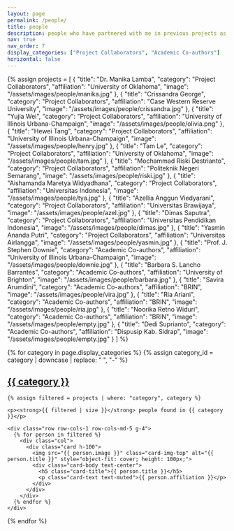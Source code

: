```yaml
---
layout: page
permalink: /people/
title: people
description: people who have partnered with me in previous projects as well as those currently collaborating
nav: true
nav_order: 7
display_categories: ["Project Collaborators", "Academic Co-authors"]
horizontal: false
---
```


{% assign projects = 
  [
    {
      "title": "Dr. Manika Lamba",
      "category": "Project Collaborators",
      "affiliation": "University of Oklahoma",
      "image": "/assets/images/people/manika.jpg"
    },
    {
      "title": "Crissandra George",
      "category": "Project Collaborators",
      "affiliation": "Case Western Reserve University",
      "image": "/assets/images/people/crissandra.jpg"
    },
    {
      "title": "Yujia Wei",
      "category": "Project Collaborators",
      "affiliation": "University of Illinois Urbana-Champaign",
      "image": "/assets/images/people/olivia.png"
    },
    {
      "title": "Hewei Tang",
      "category": "Project Collaborators",
      "affiliation": "University of Illinois Urbana-Champaign",
      "image": "/assets/images/people/henry.jpg"
    },
    {
      "title": "Tam Le",
      "category": "Project Collaborators",
      "affiliation": "University of Oklahoma",
      "image": "/assets/images/people/tam.jpg"
    },
    {
      "title": "Mochammad Riski Destrianto",
      "category": "Project Collaborators",
      "affiliation": "Politeknik Negeri Semarang",
      "image": "/assets/images/people/riski.jpg"
    },
    {
      "title": "Aishamanda Maretya Widyadhana",
      "category": "Project Collaborators",
      "affiliation": "Universitas Indonesia",
      "image": "/assets/images/people/tya.jpg"
    },
    {
      "title": "Azellia Anggun Viedyarani",
      "category": "Project Collaborators",
      "affiliation": "Universitas Brawijaya",
      "image": "/assets/images/people/azel.jpg"
    },
    {
      "title": "Dimas Saputra",
      "category": "Project Collaborators",
      "affiliation": "Universitas Pendidikan Indonesia",
      "image": "/assets/images/people/dimas.jpg"
    },
    {
      "title": "Yasmin Ananda Putri",
      "category": "Project Collaborators",
      "affiliation": "Universitas Airlangga",
      "image": "/assets/images/people/yasmin.jpg"
    },
    {
      "title": "Prof. J. Stephen Downie",
      "category": "Academic Co-authors",
      "affiliation": "University of Illinois Urbana-Champaign",
      "image": "/assets/images/people/downie.jpg"
    },
    {
      "title": "Barbara S. Lancho Barrantes",
      "category": "Academic Co-authors",
      "affiliation": "University of Brighton",
      "image": "/assets/images/people/barbara.jpg"
    },
    {
      "title": "Savira Arumdini",
      "category": "Academic Co-authors",
      "affiliation": "BRIN",
      "image": "/assets/images/people/vira.jpg"
    },
    {
      "title": "Ria Ariani",
      "category": "Academic Co-authors",
      "affiliation": "BRIN",
      "image": "/assets/images/people/ria.jpg"
    },
    {
      "title": "Noorika Retno Widuri",
      "category": "Academic Co-authors",
      "affiliation": "BRIN",
      "image": "/assets/images/people/empty.jpg"
    },
    {
      "title": "Dedi Suprianto",
      "category": "Academic Co-authors",
      "affiliation": "Dispusip Kab. Sidrap",
      "image": "/assets/images/people/empty.jpg"
    }
  ]
%}

<div class="projects">
  {% for category in page.display_categories %}
    {% assign category_id = category | downcase | replace: " ", "-" %}
    <a id="{{ category_id }}" href=".#{{ category_id }}">
      <h2 class="category text-capitalize">{{ category }}</h2>
    </a>

    {% assign filtered = projects | where: "category", category %}

    <p><strong>{{ filtered | size }}</strong> people found in {{ category }}</p>

    <div class="row row-cols-1 row-cols-md-5 g-4">
      {% for person in filtered %}
        <div class="col">
          <div class="card h-100">
            <img src="{{ person.image }}" class="card-img-top" alt="{{ person.title }}" style="object-fit: cover; height: 100px;">
            <div class="card-body text-center">
              <h5 class="card-title">{{ person.title }}</h5>
              <p class="card-text text-muted">{{ person.affiliation }}</p>
            </div>
          </div>
        </div>
      {% endfor %}
    </div>
  {% endfor %}
</div>
